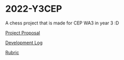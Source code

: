 # 2022-Y3CEP
 A chess project that is made for CEP WA3 in year 3 :D 

[Project Proposal](proposal.md)

[Development Log](devlog.md)

[Rubric](rubric.md)
